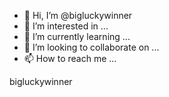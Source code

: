 - 👋 Hi, I’m @bigluckywinner
- 👀 I’m interested in ...
- 🌱 I’m currently learning ...
- 💞️ I’m looking to collaborate on ...
- 📫 How to reach me ...

<!---
bigluckywinner/bigluckywinner is a ✨ special ✨ repository because its `README.md` (this file) appears on your GitHub profile.
You can click the Preview link to take a look at your changes.
--->bigluckywinner
